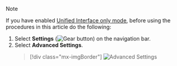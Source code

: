 > [!NOTE]
> If you have enabled [Unified Interface only mode](../admin/about-unified-interface.md#enable-unified-interface-in-dynamics-365-customer-engagement-on-premises), before using the procedures in this article do the following:
> 1. Select **Settings** (![Gear button](media/selection-rule-gear-button.png "Gear button")) on the navigation bar. 
> 2. Select **Advanced Settings**.
>    > [!div class="mx-imgBorder"] 
>    > ![Advanced Settings](media/uci-advanced-settings-small.png "Advanced Settings")